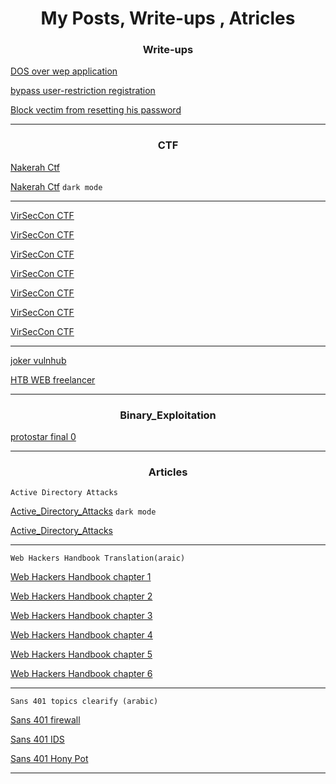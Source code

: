 <h1><center>My Posts, Write-ups , Atricles </center> </h1>

<h3><center>Write-ups</center> </h3>

[DOS over wep application](https://medium.com/@mohamedayad_72488/dos-over-wep-application-c5176dc29035)

[bypass user-restriction registration](https://medium.com/@mohamedayad_72488/bypass-user-restriction-registration-cbfc4eb855)

[Block vectim from resetting his password](https://medium.com/@mohamedayad_72488/block-vectim-from-resetting-his-password-406c4237a3d9)

---
<h3><center>CTF</center> </h3>

[Nakerah Ctf](https://github.com/mh3yad/infosec/blob/master/nakerah_ctf.md)

[Nakerah Ctf](https://mh3yad.github.io/infosec/nakerah_ctf) `dark mode`

---

[VirSecCon CTF](https://medium.com/@mohamedayad_72488/virseccon-ctf-4d576a7e0fbb)

[VirSecCon CTF](https://medium.com/@mohamedayad_72488/virseccon-707c23d729b1)

[VirSecCon CTF](https://medium.com/@mohamedayad_72488/virseccon-41084e27b18a)

[VirSecCon CTF](https://medium.com/@mohamedayad_72488/virseccon-7dbc6fd7bdec)

[VirSecCon CTF](https://medium.com/@mohamedayad_72488/virseccon-ad097dab45a3)

[VirSecCon CTF](https://medium.com/@mohamedayad_72488/virseccon-ctf-1a0dde855a82)

[VirSecCon CTF](https://medium.com/@mohamedayad_72488/virseccon-ctf-b1b19aa47a08)

---

[joker vulnhub](https://medium.com/@mohamedayad_72488/joker-vulnhub-78c4de100fbd)

[HTB WEB freelancer](https://medium.com/@mohamedayad_72488/htb-web-freelancer-8efab7875556)


---

<h3><center>Binary_Exploitation</center> </h3>

[protostar final 0](https://mh3yad.github.io/write-ups)

---

<h3><center>Articles</center> </h3>

`Active Directory Attacks`

[Active_Directory_Attacks](https://mh3yad.github.io/infosec/AD_nutshell)  `dark mode`

[Active_Directory_Attacks](https://github.com/mh3yad/infosec/blob/master/AD_nutshell.md)

---

`Web Hackers Handbook Translation(araic)`

[Web Hackers Handbook chapter 1](https://docs.google.com/document/d/1JeA2fgE7LJAvEN6yD-j2N_nwhYkos6iCrvcOKVJwjUc/edit)

[Web Hackers Handbook chapter 2](https://docs.google.com/document/d/1xxZ8ke5cIySzfc3ZwDm4bsF9SLBtCcotj6sBisIJfGE/edit)

[Web Hackers Handbook chapter 3](https://docs.google.com/document/d/1TjB7S-teuw4P6VmdcL4chiO_Rn9I8JxydnNK3ivfEgo/edit)

[Web Hackers Handbook chapter 4](https://docs.google.com/document/d/1fTWUaaTMAgOzQKwloVF_G6cLlR09Ae4QrEhX0R0P6is/edit)

[Web Hackers Handbook chapter 5](https://docs.google.com/document/d/13oR2-MmS4zmtJDAf8JlpeWdg85-aPCsjC2IT9q9_Opg/edit)

[Web Hackers Handbook chapter 6](https://docs.google.com/document/d/1e9pt3upxEsi0KABhZYyrygIYxZpy2a2mvMl71W0Pkv8/edit)

---
`Sans 401 topics clearify (arabic)`

[Sans 401 firewall](https://docs.google.com/document/d/1LiEa4k5IUtN1Llc7dxpcofc9mlWmoLbGLupOckuPOcQ/edit)

[Sans 401 IDS](https://docs.google.com/document/d/1nyNGZNQEm3OsnqEtZcEwGeetmwoiOyHuN9Jf3Z8tYDg/edit)

[Sans 401 Hony Pot](https://docs.google.com/document/d/1cM9WGjvy0HcgTUrSWgqh3Cihw5qOuZ72Fu9_F_eX5iU/edit)

---


